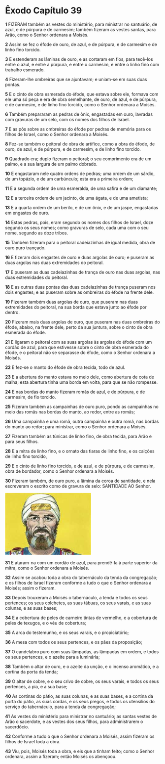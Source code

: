# Êxodo Capítulo 39

**1** 	FIZERAM também as vestes do ministério, para ministrar no santuário, de azul, e de púrpura e de carmesim; também fizeram as vestes santas, para Arão, como o Senhor ordenara a Moisés.

**2** 	Assim se fez o éfode de ouro, de azul, e de púrpura, e de carmesim e de linho fino torcido.

**3** 	E estenderam as lâminas de ouro, e as cortaram em fios, para tecê-los entre o azul, e entre a púrpura, e entre o carmesim, e entre o linho fino com trabalho esmerado.

**4** 	Fizeram-lhe ombreiras que se ajuntavam; e uniam-se em suas duas pontas.

**5** 	E o cinto de obra esmerada do éfode, que estava sobre ele, formava com ele uma só peça e era de obra semelhante, de ouro, de azul, e de púrpura, e de carmesim, e de linho fino torcido, como o Senhor ordenara a Moisés.

**6** 	Também prepararam as pedras de ônix, engastadas em ouro, lavradas com gravuras de um selo, com os nomes dos filhos de Israel.

**7** 	E as pôs sobre as ombreiras do éfode por pedras de memória para os filhos de Israel, como o Senhor ordenara a Moisés.

**8** 	Fez-se também o peitoral de obra de artífice, como a obra do éfode, de ouro, de azul, e de púrpura, e de carmesim, e de linho fino torcido.

**9** 	Quadrado era; duplo fizeram o peitoral; o seu comprimento era de um palmo, e a sua largura de um palmo dobrado.

**10** 	E engastaram nele quatro ordens de pedras; uma ordem de um sárdio, de um topázio, e de um carbúnculo; esta era a primeira ordem;

**11** 	E a segunda ordem de uma esmeralda, de uma safira e de um diamante;

**12** 	E a terceira ordem de um jacinto, de uma ágata, e de uma ametista;

**13** 	E a quarta ordem de um berilo, e de um ônix, e de um jaspe, engastadas em engastes de ouro.

**14** 	Estas pedras, pois, eram segundo os nomes dos filhos de Israel, doze segundo os seus nomes; como gravuras de selo, cada uma com o seu nome, segundo as doze tribos.

**15** 	Também fizeram para o peitoral cadeiazinhas de igual medida, obra de ouro puro trançado.

**16** 	E fizeram dois engastes de ouro e duas argolas de ouro; e puseram as duas argolas nas duas extremidades do peitoral.

**17** 	E puseram as duas cadeiazinhas de trança de ouro nas duas argolas, nas duas extremidades do peitoral.

**18** 	E as outras duas pontas das duas cadeiazinhas de trança puseram nos dois engastes; e as puseram sobre as ombreiras do éfode na frente dele.

**19** 	Fizeram também duas argolas de ouro, que puseram nas duas extremidades do peitoral, na sua borda que estava junto ao éfode por dentro.

**20** 	Fizeram mais duas argolas de ouro, que puseram nas duas ombreiras do éfode, abaixo, na frente dele, perto da sua juntura, sobre o cinto de obra esmerada do éfode.

**21** 	E ligaram o peitoral com as suas argolas às argolas do éfode com um cordão de azul, para que estivesse sobre o cinto de obra esmerada do éfode, e o peitoral não se separasse do éfode, como o Senhor ordenara a Moisés.

**22** 	E fez-se o manto do éfode de obra tecida, todo de azul.

**23** 	E a abertura do manto estava no meio dele, como abertura de cota de malha; esta abertura tinha uma borda em volta, para que se não rompesse.

**24** 	E nas bordas do manto fizeram romãs de azul, e de púrpura, e de carmesim, de fio torcido.

**25** 	Fizeram também as campainhas de ouro puro, pondo as campainhas no meio das romãs nas bordas do manto, ao redor, entre as romãs;

**26** 	Uma campainha e uma romã, outra campainha e outra romã, nas bordas do manto ao redor; para ministrar, como o Senhor ordenara a Moisés.

**27** 	Fizeram também as túnicas de linho fino, de obra tecida, para Arão e para seus filhos.

**28** 	E a mitra de linho fino, e o ornato das tiaras de linho fino, e os calções de linho fino torcido,

**29** 	E o cinto de linho fino torcido, e de azul, e de púrpura, e de carmesim, obra de bordador, como o Senhor ordenara a Moisés.

**30** 	Fizeram também, de ouro puro, a lâmina da coroa de santidade, e nela escreveram o escrito como de gravura de selo: SANTIDADE AO Senhor.

![](../Images/SweetPublishing/2-28-7.jpg) 

**31** 	E ataram-na com um cordão de azul, para prendê-la à parte superior da mitra, como o Senhor ordenara a Moisés.

**32** 	Assim se acabou toda a obra do tabernáculo da tenda da congregação; e os filhos de Israel fizeram conforme a tudo o que o Senhor ordenara a Moisés; assim o fizeram.

**33** 	Depois trouxeram a Moisés o tabernáculo, a tenda e todos os seus pertences; os seus colchetes, as suas tábuas, os seus varais, e as suas colunas, e as suas bases;

**34** 	E a cobertura de peles de carneiro tintas de vermelho, e a cobertura de peles de texugos, e o véu de cobertura;

**35** 	A arca do testemunho, e os seus varais, e o propiciatório;

**36** 	A mesa com todos os seus pertences, e os pães da proposição;

**37** 	O candelabro puro com suas lâmpadas, as lâmpadas em ordem, e todos os seus pertences, e o azeite para a luminária;

**38** 	Também o altar de ouro, e o azeite da unção, e o incenso aromático, e a cortina da porta da tenda;

**39** 	O altar de cobre, e o seu crivo de cobre, os seus varais, e todos os seus pertences, a pia, e a sua base;

**40** 	As cortinas do pátio, as suas colunas, e as suas bases, e a cortina da porta do pátio, as suas cordas, e os seus pregos, e todos os utensílios do serviço do tabernáculo, para a tenda da congregação;

**41** 	As vestes do ministério para ministrar no santuário; as santas vestes de Arão o sacerdote, e as vestes dos seus filhos, para administrarem o sacerdócio.

**42** 	Conforme a tudo o que o Senhor ordenara a Moisés, assim fizeram os filhos de Israel toda a obra.

**43** 	Viu, pois, Moisés toda a obra, e eis que a tinham feito; como o Senhor ordenara, assim a fizeram; então Moisés os abençoou.

